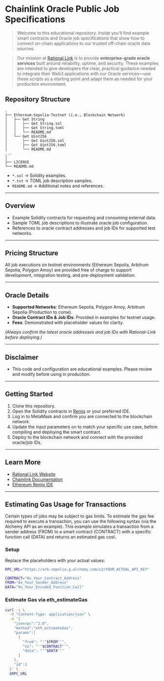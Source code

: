 # Chainlink Oracle Public Job Specifications
> Welcome to this educational repository. Inside you’ll find example smart contracts and Oracle job specifications that show how to connect on-chain applications to our trusted off-chain oracle data sources.

> Our mission at [Rational Link](https://www.rational-link.com) is to provide **enterprise-grade oracle services** built around reliability, uptime, and security. These examples are intended to give developers the clear, practical guidance needed to integrate their Web3 applications with our Oracle services—use these scripts as a starting point and adapt them as needed for your production environment.

## Repository Structure
```
.
├── Ethereum-Sepolia-Testnet (i.e., Blockchain Network)
│   ├── Get String
│   │   ├── Get String.sol
│   │   ├── Get String.toml
│   │   └── README.md
│   └── Get Uint256
│       ├── Get Uint256.sol
│       ├── Get Uint256.toml
│       └── README.md
...
│
├── LICENSE
└── README.md
```
- `*.sol` → Solidity examples.
- `*.txt` → TOML job description samples.
- `README.md` → Additional notes and references.
---

## Overview
- Example Solidity contracts for requesting and consuming external data.
- Sample TOML job descriptions to illustrate oracle job configuration.
- References to oracle contract addresses and job IDs for supported test networks.

---

## Pricing Structure

  All job executions on testnet environments (Ethereum Sepolia, Arbitrum Sepolia, Polygon Amoy) are provided free of charge to support development, integration testing, and pre-deployment validation.

---



## Oracle Details
- **Supported Networks**: Ethereum Sepolia, Polygon Amoy, Arbitrum Sepolia (Production to come).  
- **Oracle Contract IDs & Job IDs**: Provided in examples for testnet usage.  
- **Fees**: Demonstrated with placeholder values for clarity.  

*(Always confirm the latest oracle addresses and job IDs with Rational-Link before deploying.)*

---

## Disclaimer
- This code and configuration are educational examples. Please review and modify before using in production.

---

## Getting Started
1. Clone this repository.  
2. Open the Solidity contracts in [Remix](https://remix.ethereum.org/) or your preferred IDE.  
3. Log in to MetaMask and confirm you are connected to the blockchain network.
4. Update the input parameters on to match your specific use case, before compiling and deploying the smart contract.  
5. Deploy to the blockchain network and connect with the provided oracle/job IDs. 

---

## Learn More
- [Rational Link Website](https://www.rational-link.com)  
- [Chainlink Documentation](https://docs.chain.link/)  
- [Ethereum Remix IDE](https://remix.ethereum.org/)  

---

## Estimating Gas Usage for Transactions
Certain types of jobs may be subject to gas limits. To estimate the gas fee required to execute a transaction, you can use the following syntax (via the Alchemy API as an example).
This example simulates a transaction from a sender address (FROM) to a smart contract (CONTRACT) with a specific function call (DATA) and returns an estimated gas cost.

### Setup
Replace the placeholders with your actual values:
```Bash
RPC_URL="https://arb-sepolia.g.alchemy.com/v2/YOUR_ACTUAL_API_KEY"

CONTRACT="0x_Your_Contract_Address"
FROM="0x_Your_Sender_Address"
DATA="0x_Your_Encoded_Function_Call"
```
### Estimate Gas via eth_estimateGas
```Bash
curl -s \
  -H "Content-Type: application/json" \
  -d '{
    "jsonrpc":"2.0",
    "method":"eth_estimateGas",
    "params":[
      {
        "from": "'"$FROM"'",
        "to": "'"$CONTRACT"'",
        "data": "'"$DATA"'"
      }
    ],
    "id":1
  }' \
  $RPC_URL
```

